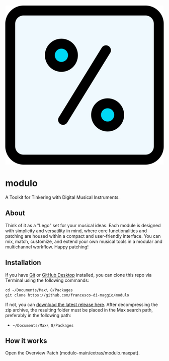 ![modulo logo](icon.png "the modulo logo")

# modulo
A Toolkit for Tinkering with Digital Musical Instruments. 

## About 
Think of it as a "Lego" set for your musical ideas. Each module is designed with simplicity and versatility in mind, where core functionalities and patching are housed within a compact and user-friendly interface. You can mix, match, customize, and extend your own musical tools in a modular and multichannel workflow. Happy patching!

## Installation

If you have [Git](http://git-scm.com/) or [GitHub Desktop](https://desktop.github.com/) installed, you can clone this repo via Terminal using the following commands:

	cd ~/Documents/Max\ 8/Packages
	git clone https://github.com/francesco-di-maggio/modulo

If not, you can [download the latest release here](https://github.com/francesco-di-maggio/modulo). After decompressing the zip archive, the resulting folder must be placed in the Max search path, preferably in the following path:

* `~/Documents/Max\ 8/Packages`

## How it works

Open the Overview Patch (modulo-main/extras/modulo.maxpat).